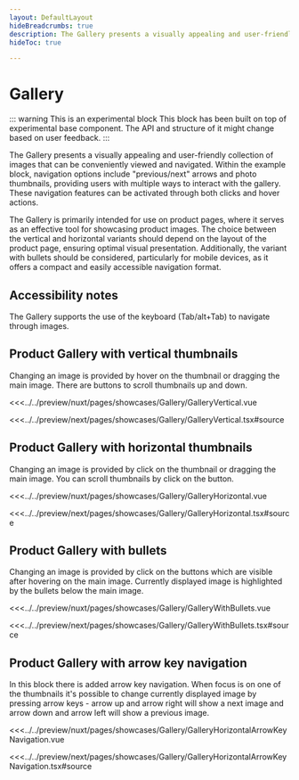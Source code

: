 ```yaml
---
layout: DefaultLayout
hideBreadcrumbs: true
description: The Gallery presents a visually appealing and user-friendly collection of images that can be conveniently viewed and navigated.
hideToc: true

---
```

# Gallery

::: warning This is an experimental block
This block has been built on top of experimental base component. The API and structure of it might change based on user feedback.
:::

The Gallery presents a visually appealing and user-friendly collection of images that can be conveniently viewed and navigated. Within the example block, navigation options include "previous/next" arrows and photo thumbnails, providing users with multiple ways to interact with the gallery. These navigation features can be activated through both clicks and hover actions.

The Gallery is primarily intended for use on product pages, where it serves as an effective tool for showcasing product images. The choice between the vertical and horizontal variants should depend on the layout of the product page, ensuring optimal visual presentation. Additionally, the variant with bullets should be considered, particularly for mobile devices, as it offers a compact and easily accessible navigation format.

## Accessibility notes

The Gallery supports the use of the keyboard (Tab/alt+Tab) to navigate through images.

## Product Gallery with vertical thumbnails

Changing an image is provided by hover on the thumbnail or dragging the main image. There are buttons to scroll thumbnails up and down.

<Showcase showcase-name="Gallery/GalleryVertical" style="min-height:700px">

<!-- vue -->
<<<../../preview/nuxt/pages/showcases/Gallery/GalleryVertical.vue
<!-- end vue -->
<!-- react -->
<<<../../preview/next/pages/showcases/Gallery/GalleryVertical.tsx#source
<!-- end react -->

</Showcase>

## Product Gallery with horizontal thumbnails

Changing an image is provided by click on the thumbnail or dragging the main image. You can scroll thumbnails by click on the button.

<Showcase showcase-name="Gallery/GalleryHorizontal" style="min-height:700px">

<!-- vue -->
<<<../../preview/nuxt/pages/showcases/Gallery/GalleryHorizontal.vue
<!-- end vue -->
<!-- react -->
<<<../../preview/next/pages/showcases/Gallery/GalleryHorizontal.tsx#source
<!-- end react -->

</Showcase>

## Product Gallery with bullets

Changing an image is provided by click on the buttons which are visible after hovering on the main image. Currently displayed image is highlighted by the bullets below the main image.

<Showcase showcase-name="Gallery/GalleryWithBullets" style="min-height:700px">

<!-- vue -->
<<<../../preview/nuxt/pages/showcases/Gallery/GalleryWithBullets.vue
<!-- end vue -->
<!-- react -->
<<<../../preview/next/pages/showcases/Gallery/GalleryWithBullets.tsx#source
<!-- end react -->

</Showcase>

## Product Gallery with arrow key navigation

In this block there is added arrow key navigation. When focus is on one of the thumbnails it's possible to change currently displayed image by pressing arrow keys - arrow up and arrow right will show a next image and arrow down and arrow left will show a  previous image.

<Showcase showcase-name="Gallery/GalleryHorizontalArrowKeyNavigation" style="min-height:700px">

<!-- vue -->
<<<../../preview/nuxt/pages/showcases/Gallery/GalleryHorizontalArrowKeyNavigation.vue
<!-- end vue -->
<!-- react -->
<<<../../preview/next/pages/showcases/Gallery/GalleryHorizontalArrowKeyNavigation.tsx#source
<!-- end react -->

</Showcase>

